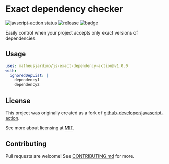 # Exact dependency checker

<a href="https://github.com/matheusjardimb/js-exact-dependency-action/actions"><img alt="javscript-action status" src="https://github.com/matheusjardimb/js-exact-dependency-action/actions/workflows/test.yml/badge.svg"></a>
<a href="https://img.shields.io/github/v/release/matheusjardimb/js-exact-dependency-action"><img alt="release" src="https://img.shields.io/github/v/release/matheusjardimb/js-exact-dependency-action"></a>
![badge](https://img.shields.io/endpoint?url=https://gist.githubusercontent.com/matheusjardimb/f17f5787f5b4ac05a4b5a5b73a32e446/raw/test.json)

Easily control when your project accepts only exact versions of dependencies.

## Usage

```yaml
uses: matheusjardimb/js-exact-dependency-action@v1.0.0
with:
  ignoredDepList: |
    dependency1
    dependency2
```

## License

This project was originally created as a fork of
[github-developer/javascript-action](https://github.com/github-developer/javascript-action).

See more about licensing at [MIT](LICENSE.md).

## Contributing

Pull requests are welcome! See [CONTRIBUTING.md](CONTRIBUTING.md) for more.
